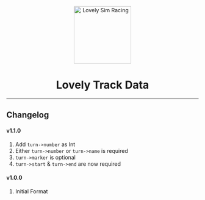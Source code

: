 <p align="center">
<img width="150" height="150" alt="Lovely Sim Racing" src="docs/images/lr-logo-small.png">
</p>

<h1 align="center">Lovely Track Data</h1>

---

## Changelog

#### v1.1.0
1. Add `turn->number` as Int
2. Either `turn->number` or `turn->name` is required
3. `turn->marker` is optional
4. `turn->start` & `turn->end` are now required

#### v1.0.0
1. Initial Format
